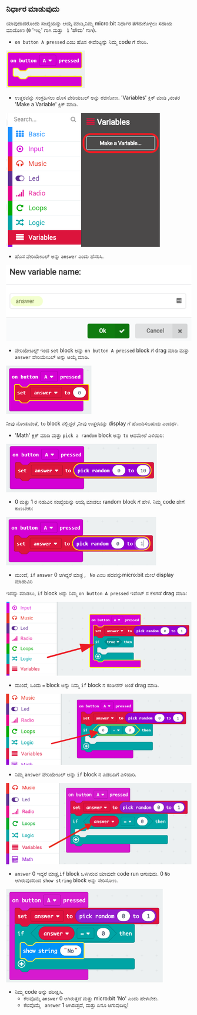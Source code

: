 ## ನಿರ್ಧಾರ ಮಾಡುವುದು

ಯಾವುದಾದರೊಂದು ಸಂಖ್ಯೆಯನ್ನು ಆಯ್ಕೆ ಮಾಡಿ,ನಿಮ್ಮ micro:bit ನಿರ್ಧಾರ ತೆಗೆದುಕೊಳ್ಳಲು ಸಹಾಯ ಮಾಡೋಣ (` 0 ` 'ಇಲ್ಲ' ಗಾಗಿ ಮತ್ತು ` 1` 'ಹೌದು' ಗಾಗಿ).

+ ` on button A pressed ` ಎಂಬ ಹೊಸ ಈವೆಂಟ್ಟನ್ನು ನಿಮ್ಮ code ಗೆ ಸೇರಿಸಿ.

![screenshot](images/fortune-on-a-pressed.png)

+ ಉತ್ತರವನ್ನು ಸಂಗ್ರಹಿಸಲು ಹೊಸ ವೇರಿಯಬಲ್ ಅನ್ನು ರಚಿಸೋಣ. 'Variables' ಕ್ಲಿಕ್ ಮಾಡಿ ,ನಂತರ 'Make a Variable' ಕ್ಲಿಕ್ ಮಾಡಿ.

![screenshot](images/fortune-variables.png)

+ ಹೊಸ ವೇರಿಯೇಬಲ್ ಅನ್ನು `answer` ಎಂದು ಹೆಸರಿಸಿ.

![screenshot](images/fortune-answer.png)

+ ವೇರಿಯೇಬಲ್ಸ್ ಇಂದ `set` block ಅನ್ನು `on button A pressed` block ಗೆ drag ಮಾಡಿ ಮತ್ತು `answer` ವೇರಿಯೇಬಲ್ ಅನ್ನು ಆಯ್ಕೆ ಮಾಡಿ.

![screenshot](images/fortune-set.png)

ನೀವು ನೋಡುವಂತೆ, `to` block ನಲ್ಲಿದ್ದರೆ ,ನೀವು ಉತ್ತರವನ್ನು display ಗೆ ಹೊಂದಿಸಬಹುದು ಎಂದರ್ಥ.

+ 'Math' ಕ್ಲಿಕ್ ಮಾಡಿ ಮತ್ತು ` pick a random ` block ಅನ್ನು `to` ಆದಮೇಲೆ ಎಳಿಯಿರಿ:

![screenshot](images/fortune-random.png)

+ 0 ಮತ್ತು 1 ರ ನಡುವಿನ ಸಂಖ್ಯೆಯನ್ನು ಆಯ್ಕೆ ಮಾಡಲು random block ಗೆ ಹೇಳಿ. ನಿಮ್ಮ code ಹೇಗೆ ಕಾಣಬೇಕು:

![screenshot](images/fortune-random-1.png)

+ ಮುಂದೆ, `if` `answer` 0 ಆಗಿದ್ದರೆ ಮಾತ್ರ , ` No` ಎಂಬ ಪದವನ್ನುmicro:bit ಮೇಲೆ display ಮಾಡುವಿರಿ 

ಇದನ್ನು ಮಾಡಲು, `if` block ಅನ್ನು ನಿಮ್ಮ `on button A pressed` ಇವೆಂಟ್ ನ ಕೆಳಗಡೆ drag ಮಾಡಿ:

![screenshot](images/fortune-if.png)

+ ಮುಂದೆ, ಒಂದು `=` block ಅನ್ನು ನಿಮ್ಮ `if` block ನ ಕಂಡೀಶನ್ ಅಂತೆ drag ಮಾಡಿ. 

![screenshot](images/fortune-equals.png)

+ ನಿಮ್ಮ `answer` ವೇರಿಯೇಬಲ್ ಅನ್ನು `if` block ನ ಎಡಬದಿಗೆ ಎಳಿಯಿರಿ.

![screenshot](images/fortune-if-finished.png)

+ `answer` 0 ಇದ್ದರೆ ಮಾತ್ರ,` if ` block ಒಳಗಿರುವ ಯಾವುದೇ code run ಆಗುವುದು. 0 `No` ಆಗಿರುವುದರಿಂದ `show string` block ಅನ್ನು ಸೇರಿಸೋಣ.

![screenshot](images/fortune-no.png)

+ ನಿಮ್ಮ code ಅನ್ನು ಪರೀಕ್ಷಿಸಿ. 
    + ಕೆಲವೊಮ್ಮೆ ` answer ` 0 ಆಗಿರುತ್ತದೆ ಮತ್ತು micro:bit 'No' ಎಂದು ಹೇಳಬೇಕು.
    + ಕೆಲವೊಮ್ಮೆ ` answer` 1 ಆಗಿರುತ್ತದೆ, ಮತ್ತು ಏನೂ ಆಗುವುದಿಲ್ಲ!
